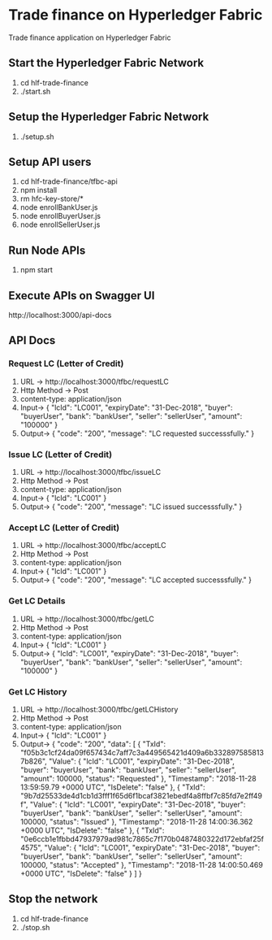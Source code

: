 # Trade finance on Hyperledger Fabric 
Trade finance application on Hyperledger Fabric

## Start the Hyperledger Fabric Network 

1. cd hlf-trade-finance
2. ./start.sh

## Setup the Hyperledger Fabric Network

1. ./setup.sh

## Setup API users 

1. cd hlf-trade-finance/tfbc-api
2. npm install
3. rm hfc-key-store/*
4. node enrollBankUser.js
5. node enrollBuyerUser.js
6. node enrollSellerUser.js

## Run Node APIs

1. npm start

## Execute APIs on Swagger UI 

http://localhost:3000/api-docs

## API Docs 

### Request LC (Letter of Credit)
  1. URL -> http://localhost:3000/tfbc/requestLC
  2. Http Method -> Post
  3. content-type: application/json
  4. Input->
  {
	"lcId": "LC001",
	"expiryDate": "31-Dec-2018",
	"buyer": "buyerUser",
	"bank": "bankUser",
	"seller": "sellerUser",
	"amount": "100000"
  }
  5. Output-> 
  {
    "code": "200",
    "message": "LC requested successsfully."
  }
### Issue LC (Letter of Credit)

 1. URL -> http://localhost:3000/tfbc/issueLC
 2. Http Method -> Post
 3. content-type: application/json
 4. Input->
  {
	"lcId": "LC001"
  }
 5. Output-> 
  {
    "code": "200",
    "message": "LC issued successsfully."
  }
### Accept LC (Letter of Credit)
 1. URL -> http://localhost:3000/tfbc/acceptLC
 2. Http Method -> Post
 3. content-type: application/json
 4. Input->
  {
	"lcId": "LC001"
  }
 5. Output-> 
  {
    "code": "200",
    "message": "LC accepted successsfully."
  }
### Get LC Details 
 1. URL -> http://localhost:3000/tfbc/getLC
 2. Http Method -> Post
 3. content-type: application/json
 4. Input->
 {
	"lcId": "LC001"
  }
 5. Output-> 
  {
	"lcId": "LC001",
	"expiryDate": "31-Dec-2018",
	"buyer": "buyerUser",
	"bank": "bankUser",
	"seller": "sellerUser",
	"amount": "100000"
  }
### Get LC History 
 1. URL -> http://localhost:3000/tfbc/getLCHistory
 2. Http Method -> Post
 3. content-type: application/json
 4. Input->
  {
	"lcId": "LC001"
  }
 5. Output-> 
  {
    "code": "200",
    "data": [
        {
            "TxId": "f05b3c1cf24da09f657434c7aff7c3a449565421d409a6b3328975858137b826",
            "Value": {
                "lcId": "LC001",
                "expiryDate": "31-Dec-2018",
                "buyer": "buyerUser",
                "bank": "bankUser",
                "seller": "sellerUser",
                "amount": 100000,
                "status": "Requested"
            },
            "Timestamp": "2018-11-28 13:59:59.79 +0000 UTC",
            "IsDelete": "false"
        },
        {
            "TxId": "9b7d25533de4d1cb1d3fff1f65d6f1bcaf3821ebedf4a8ffbf7c85fd7e2ff49f",
            "Value": {
                "lcId": "LC001",
                "expiryDate": "31-Dec-2018",
                "buyer": "buyerUser",
                "bank": "bankUser",
                "seller": "sellerUser",
                "amount": 100000,
                "status": "Issued"
            },
            "Timestamp": "2018-11-28 14:00:36.362 +0000 UTC",
            "IsDelete": "false"
        },
        {
            "TxId": "0e6ccb1e1fbbd47937979ad981c7865c7f170b0487480322d172ebfaf25f4575",
            "Value": {
                "lcId": "LC001",
                "expiryDate": "31-Dec-2018",
                "buyer": "buyerUser",
                "bank": "bankUser",
                "seller": "sellerUser",
                "amount": 100000,
                "status": "Accepted"
            },
            "Timestamp": "2018-11-28 14:00:50.469 +0000 UTC",
            "IsDelete": "false"
        }
    ]
}

## Stop the network

1. cd hlf-trade-finance
2. ./stop.sh


